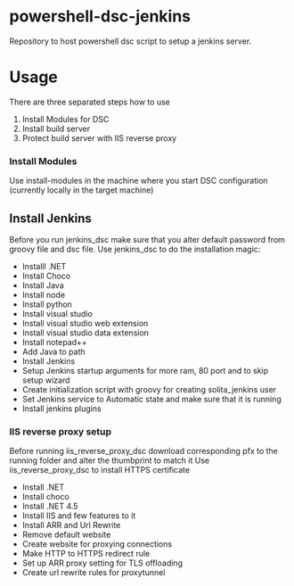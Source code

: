 # powershell-dsc-jenkins
Repository to host powershell dsc script to setup a jenkins server. 

# Usage 
There are three separated steps how to use 

1. Install Modules for DSC
2. Install build server
3. Protect build server with IIS reverse proxy 

### Install Modules 
Use install-modules in the machine where you start DSC configuration (currently locally in the target machine)

## Install Jenkins 
Before you run jenkins_dsc make sure that you alter default password from groovy file and dsc file. 
Use jenkins_dsc to do the installation magic:
- Installl .NET
- Install Choco
- Install Java
- Install node
- Install python 
- Install visual studio
- Install visual studio web extension
- Install visual studio data extension
- Install notepad++
- Add Java to path
- Install Jenkins
- Setup Jenkins startup arguments for more ram, 80 port and to skip setup wizard
- Create initialization script with groovy for creating solita_jenkins user
- Set Jenkins service to Automatic state and make sure that it is running
- Install jenkins plugins

### IIS reverse proxy setup
Before running iis_reverse_proxy_dsc download corresponding pfx to the running folder and alter the thumbprint to match it
Use iis_reverse_proxy_dsc to install HTTPS certificate
- Install .NET
- Install choco
- Install .NET 4.5
- Install IIS and few features to it
- Install ARR and Url Rewrite
- Remove default website
- Create website for proxying connections
- Make HTTP to HTTPS redirect rule
- Set up ARR proxy setting for TLS offloading
- Create url rewrite rules for proxytunnel 